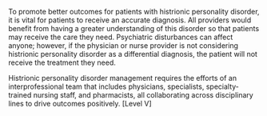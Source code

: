 To promote better outcomes for patients with histrionic personality disorder, it is vital for patients to receive an accurate diagnosis. All providers would benefit from having a greater understanding of this disorder so that patients may receive the care they need. Psychiatric disturbances can affect anyone; however, if the physician or nurse provider is not considering histrionic personality disorder as a differential diagnosis, the patient will not receive the treatment they need.

Histrionic personality disorder management requires the efforts of an interprofessional team that includes physicians, specialists, specialty-trained nursing staff, and pharmacists, all collaborating across disciplinary lines to drive outcomes positively. [Level V]